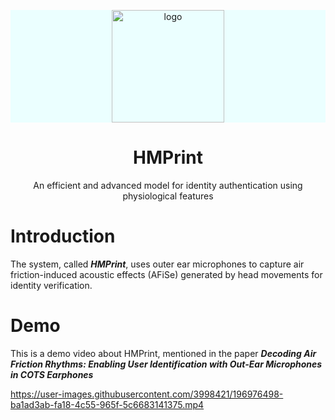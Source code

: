 <p align="center" style="background-color:#EBFFFF">
  <a href="https://xugaoyi.com/" target="_blank" rel="noopener noreferrer">
    <img width="180" src="https://cdn.jsdelivr.net/gh/Cynicism-lab/MyResource@gh-pages/img/hmprint.png" alt="logo">
  </a>
</p>

<h1 align="center">HMPrint</h1>
<p align="center">An efficient and advanced model for identity authentication using physiological features</p>

# Introduction
The system, called **_HMPrint_**, uses outer ear microphones to capture air friction-induced acoustic effects (AFiSe) generated by head movements for identity verification.

# Demo
This is a demo video about HMPrint, mentioned in the paper **_Decoding Air Friction Rhythms: Enabling User Identification with Out-Ear
Microphones in COTS Earphones_**

https://user-images.githubusercontent.com/3998421/196976498-ba1ad3ab-fa18-4c55-965f-5c6683141375.mp4
